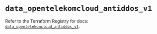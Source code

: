 # `data_opentelekomcloud_antiddos_v1`

Refer to the Terraform Registry for docs: [`data_opentelekomcloud_antiddos_v1`](https://registry.terraform.io/providers/opentelekomcloud/opentelekomcloud/1.36.5/docs/data-sources/antiddos_v1).
